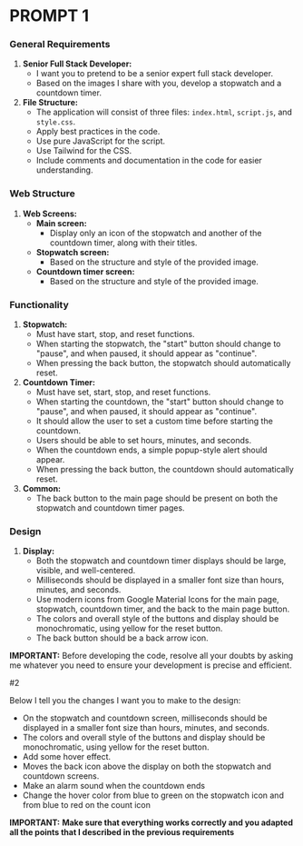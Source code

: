 # PROMPT 1

### General Requirements

1. **Senior Full Stack Developer:**
   - I want you to pretend to be a senior expert full stack developer.
   - Based on the images I share with you, develop a stopwatch and a countdown timer.
2. **File Structure:**
   - The application will consist of three files: `index.html`, `script.js`, and `style.css`.
   - Apply best practices in the code.
   - Use pure JavaScript for the script.
   - Use Tailwind for the CSS.
   - Include comments and documentation in the code for easier understanding.

### Web Structure

1. **Web Screens:**
   - **Main screen:**
     - Display only an icon of the stopwatch and another of the countdown timer, along with their titles.
   - **Stopwatch screen:**
     - Based on the structure and style of the provided image.
   - **Countdown timer screen:**
     - Based on the structure and style of the provided image.

### Functionality

1. **Stopwatch:**
   - Must have start, stop, and reset functions.
   - When starting the stopwatch, the "start" button should change to "pause", and when paused, it should appear as "continue".
   - When pressing the back button, the stopwatch should automatically reset.
2. **Countdown Timer:**
   - Must have set, start, stop, and reset functions.
   - When starting the countdown, the "start" button should change to "pause", and when paused, it should appear as "continue".
   - It should allow the user to set a custom time before starting the countdown.
   - Users should be able to set hours, minutes, and seconds.
   - When the countdown ends, a simple popup-style alert should appear.
   - When pressing the back button, the countdown should automatically reset.
3. **Common:**
   - The back button to the main page should be present on both the stopwatch and countdown timer pages.

### Design

1. **Display:**
   - Both the stopwatch and countdown timer displays should be large, visible, and well-centered.
   - Milliseconds should be displayed in a smaller font size than hours, minutes, and seconds.
   - Use modern icons from Google Material Icons for the main page, stopwatch, countdown timer, and the back to the main page button.
   - The colors and overall style of the buttons and display should be monochromatic, using yellow for the reset button.
   - The back button should be a back arrow icon.

**IMPORTANT:** Before developing the code, resolve all your doubts by asking me whatever you need to ensure your development is precise and efficient.

#2

Below I tell you the changes I want you to make to the design:

- On the stopwatch and countdown screen, milliseconds should be displayed in a smaller font size than hours, minutes, and seconds.
- The colors and overall style of the buttons and display should be monochromatic, using yellow for the reset button.
- Add some hover effect.
- Moves the back icon above the display on both the stopwatch and countdown screens.
- Make an alarm sound when the countdown ends
- Change the hover color from blue to green on the stopwatch icon and from blue to red on the count icon

**IMPORTANT:** **Make sure that everything works correctly and you adapted all the points that I described in the previous requirements**
